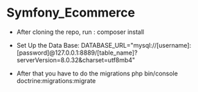 # Symfony_Ecommerce

- After cloning the repo, run :
composer install

- Set Up the Data Base: DATABASE_URL="mysql://[username]:[password]@127.0.0.1:8889/[table_name]?serverVersion=8.0.32&charset=utf8mb4"

- After that you have to do the migrations 
php bin/console doctrine:migrations:migrate
